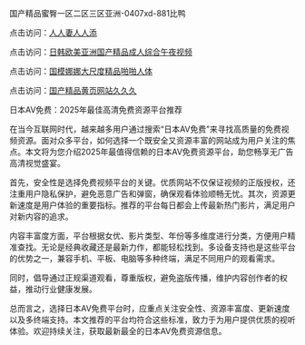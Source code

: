 国产精品蜜臀一区二区三区亚洲-0407xd-881比鸭


点击访问：<a href="https://rtj-3zo.pages.dev/">人人妻人人添</a>

点击访问：<a href="https://gda-c7m.pages.dev/">日韩欧美亚洲国产精品成人综合午夜视频</a>

点击访问：<a href="https://gfd-5xg.pages.dev/">国模娜娜大尺度精品啪啪人体</a>

点击访问：<a href="https://fdhf-454.pages.dev/">国产精品黄页网站久久久</a>


日本AV免费：2025年最佳高清免费资源平台推荐

在当今互联网时代，越来越多用户通过搜索“日本AV免费”来寻找高质量的免费视频资源。面对众多平台，如何选择一个既安全又资源丰富的网站成为用户关注的焦点。本文将为您介绍2025年最值得信赖的日本AV免费资源平台，助您畅享无广告高清视觉盛宴。

首先，安全性是选择免费视频平台的关键。优质网站不仅保证视频的正版授权，还注重用户隐私保护，避免恶意广告和弹窗，确保观看体验顺畅无忧。其次，资源更新速度是用户体验的重要指标。推荐的平台每日都会上传最新热门影片，满足用户对新内容的追求。

内容丰富度方面，平台根据女优、影片类型、年份等多维度进行分类，方便用户精准查找。无论是经典收藏还是最新力作，都能轻松找到。多设备支持也是这些平台的优势之一，兼容手机、平板、电脑等多种终端，满足不同用户的观看需求。

同时，倡导通过正规渠道观看，尊重版权，避免盗版传播，维护内容创作者的权益，推动行业健康发展。

总而言之，选择日本AV免费平台时，应重点关注安全性、资源丰富度、更新速度以及多终端支持。本文推荐的平台均符合这些标准，致力于为用户提供优质的视听体验。欢迎持续关注，获取最新最全的日本AV免费资源信息。


<span style="display:none;">[Canonical link](https://github.com/xduan266/25401 ）</span>
